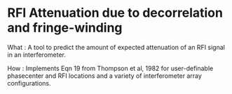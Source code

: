 # RFI Attenuation due to decorrelation and fringe-winding

What : A tool to predict the amount of expected attenuation of an RFI signal in an interferometer.

How : Implements Eqn 19 from Thompson et al, 1982 for user-definable phasecenter and RFI locations and a variety of interferometer array configurations. 

